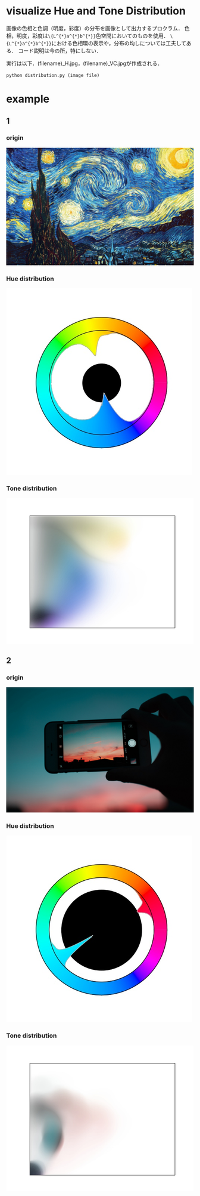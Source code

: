 # visualize Hue and Tone Distribution

画像の色相と色調（明度，彩度）の分布を画像として出力するプロクラム．
色相，明度，彩度は`\{L^{*}a^{*}b^{*}}`色空間においてのものを使用．
`\{L^{*}a^{*}b^{*}}`における色相環の表示や，分布の均しについては工夫してある．
コード説明は今の所，特にしない．

実行は以下．(filename)\_H.jpg，(filename)\_VC.jpgが作成される．
```
python distribution.py (image file)
```

# example

## 1
### origin
![ex1](./example/ex0.jpg)
### Hue distribution
![ex1_H](./example/ex0_H.jpg)
### Tone distribution
![ex1_VC](./example/ex0_VC.jpg)

## 2
### origin
![ex2](./example/ex1.jpg)
### Hue distribution
![ex2_H](./example/ex1_H.jpg)
### Tone distribution
![ex2_VC](./example/ex1_VC.jpg)
